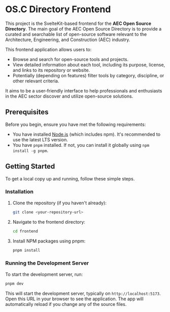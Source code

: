 # OS.C Directory Frontend

This project is the SvelteKit-based frontend for the **AEC Open Source Directory**. The main goal of the AEC Open Source Directory is to provide a curated and searchable list of open-source software relevant to the Architecture, Engineering, and Construction (AEC) industry.

This frontend application allows users to:

- Browse and search for open-source tools and projects.
- View detailed information about each tool, including its purpose, license, and links to its repository or website.
- Potentially (depending on features) filter tools by category, discipline, or other relevant criteria.

It aims to be a user-friendly interface to help professionals and enthusiasts in the AEC sector discover and utilize open-source solutions.

## Prerequisites

Before you begin, ensure you have met the following requirements:

- You have installed [Node.js](https://nodejs.org/) (which includes npm). It's recommended to use the latest LTS version.
- You have `pnpm` installed. If not, you can install it globally using `npm install -g pnpm`.

## Getting Started

To get a local copy up and running, follow these simple steps.

### Installation

1. Clone the repository (if you haven't already):
   ```sh
   git clone <your-repository-url>
   ```
2. Navigate to the frontend directory:
   ```sh
   cd frontend
   ```
3. Install NPM packages using pnpm:
   ```sh
   pnpm install
   ```

### Running the Development Server

To start the development server, run:

```sh
pnpm dev
```

This will start the development server, typically on `http://localhost:5173`. Open this URL in your browser to see the application. The app will automatically reload if you change any of the source files.
